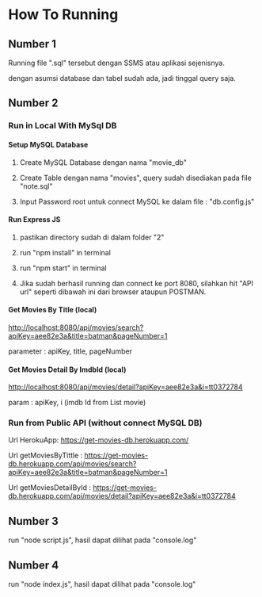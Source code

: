 # How To Running

## Number 1

Running file ".sql" tersebut dengan SSMS atau aplikasi sejenisnya.

dengan asumsi database dan tabel sudah ada, jadi tinggal query saja.

## Number 2

### Run in Local With MySql DB

#### Setup MySQL Database

1. Create MySQL Database dengan nama "movie_db"

2. Create Table dengan nama "movies", query sudah disediakan pada file "note.sql"

3. Input Password root untuk connect MySQL ke dalam file : "db.config.js"

#### Run Express JS

1. pastikan directory sudah di dalam folder "2"

2. run "npm install" in terminal

3. run "npm start" in terminal

4. Jika sudah berhasil running dan connect ke port 8080, silahkan hit "API url" seperti dibawah ini dari browser ataupun POSTMAN.

#### Get Movies By Title (local)

<http://localhost:8080/api/movies/search?apiKey=aee82e3a&title=batman&pageNumber=1>

parameter : apiKey, title, pageNumber

#### Get Movies Detail By ImdbId (local)

<http://localhost:8080/api/movies/detail?apiKey=aee82e3a&i=tt0372784>

param : apiKey, i (imdb Id from List movie)

### Run from Public API (without connect MySQL DB)

Url HerokuApp: <https://get-movies-db.herokuapp.com/>

Url getMoviesByTittle : <https://get-movies-db.herokuapp.com/api/movies/search?apiKey=aee82e3a&title=batman&pageNumber=1>

Url getMoviesDetailById : <https://get-movies-db.herokuapp.com/api/movies/detail?apiKey=aee82e3a&i=tt0372784>

## Number 3

run "node script.js", hasil dapat dilihat pada "console.log"

## Number 4

run "node index.js", hasil dapat dilihat pada "console.log"
